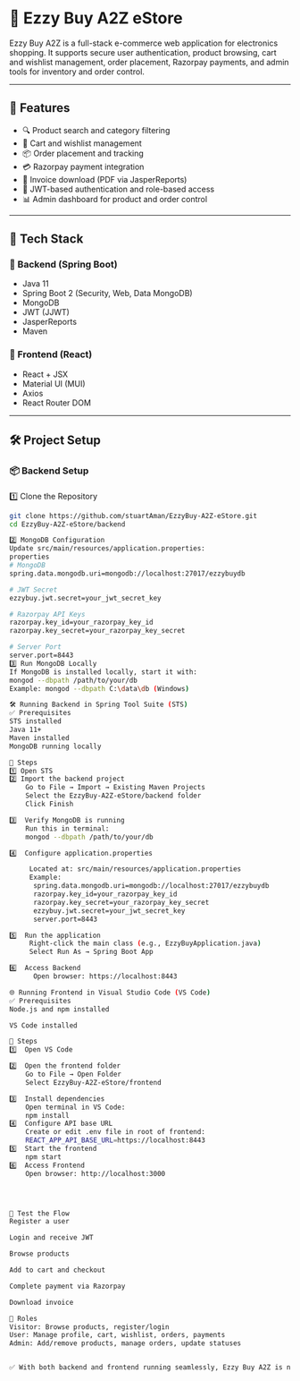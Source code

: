 # 🛒 Ezzy Buy A2Z eStore

Ezzy Buy A2Z is a full-stack e-commerce web application for electronics shopping. It supports secure user authentication, product browsing, cart and wishlist management, order placement, Razorpay payments, and admin tools for inventory and order control.

---

## 🧰 Features

- 🔍 Product search and category filtering
- 🛒 Cart and wishlist management
- 📦 Order placement and tracking
- 💳 Razorpay payment integration
- 🧾 Invoice download (PDF via JasperReports)
- 🔐 JWT-based authentication and role-based access
- 📊 Admin dashboard for product and order control

---

## 🚀 Tech Stack

### 🔧 Backend (Spring Boot)
- Java 11
- Spring Boot 2 (Security, Web, Data MongoDB)
- MongoDB
- JWT (JJWT)
- JasperReports
- Maven

### 🎨 Frontend (React)
- React + JSX
- Material UI (MUI)
- Axios
- React Router DOM

---

## 🛠️ Project Setup

### 📦 Backend Setup

#### 

1️⃣ Clone the Repository
```bash
git clone https://github.com/stuartAman/EzzyBuy-A2Z-eStore.git
cd EzzyBuy-A2Z-eStore/backend

2️⃣ MongoDB Configuration
Update src/main/resources/application.properties:
properties
# MongoDB
spring.data.mongodb.uri=mongodb://localhost:27017/ezzybuydb

# JWT Secret
ezzybuy.jwt.secret=your_jwt_secret_key

# Razorpay API Keys
razorpay.key_id=your_razorpay_key_id
razorpay.key_secret=your_razorpay_key_secret

# Server Port
server.port=8443
3️⃣ Run MongoDB Locally
If MongoDB is installed locally, start it with:
mongod --dbpath /path/to/your/db
Example: mongod --dbpath C:\data\db (Windows)

🛠️ Running Backend in Spring Tool Suite (STS)
✅ Prerequisites
STS installed
Java 11+
Maven installed
MongoDB running locally

🧩 Steps
1️⃣ Open STS
2️⃣ Import the backend project
    Go to File → Import → Existing Maven Projects
    Select the EzzyBuy-A2Z-eStore/backend folder
    Click Finish

3️⃣  Verify MongoDB is running
    Run this in terminal:
    mongod --dbpath /path/to/your/db

4️⃣  Configure application.properties

     Located at: src/main/resources/application.properties
     Example:
      spring.data.mongodb.uri=mongodb://localhost:27017/ezzybuydb
      razorpay.key_id=your_razorpay_key_id
      razorpay.key_secret=your_razorpay_key_secret
      ezzybuy.jwt.secret=your_jwt_secret_key
      server.port=8443

5️⃣  Run the application
     Right-click the main class (e.g., EzzyBuyApplication.java)
     Select Run As → Spring Boot App

6️⃣  Access Backend
      Open browser: https://localhost:8443

🌐 Running Frontend in Visual Studio Code (VS Code)
✅ Prerequisites
Node.js and npm installed

VS Code installed

🧩 Steps
1️⃣  Open VS Code

2️⃣  Open the frontend folder
    Go to File → Open Folder
    Select EzzyBuy-A2Z-eStore/frontend

3️⃣  Install dependencies
    Open terminal in VS Code:
    npm install
4️⃣  Configure API base URL
    Create or edit .env file in root of frontend:
    REACT_APP_API_BASE_URL=https://localhost:8443
5️⃣  Start the frontend
    npm start
6️⃣  Access Frontend
    Open browser: http://localhost:3000




🧪 Test the Flow
Register a user

Login and receive JWT

Browse products

Add to cart and checkout

Complete payment via Razorpay

Download invoice

🔐 Roles
Visitor: Browse products, register/login
User: Manage profile, cart, wishlist, orders, payments
Admin: Add/remove products, manage orders, update statuses


✅ With both backend and frontend running seamlessly, Ezzy Buy A2Z is now fully operational—ready to deliver a smooth, secure, and scalable e-commerce experience. Time to shift gears from building to growing. 🚀
